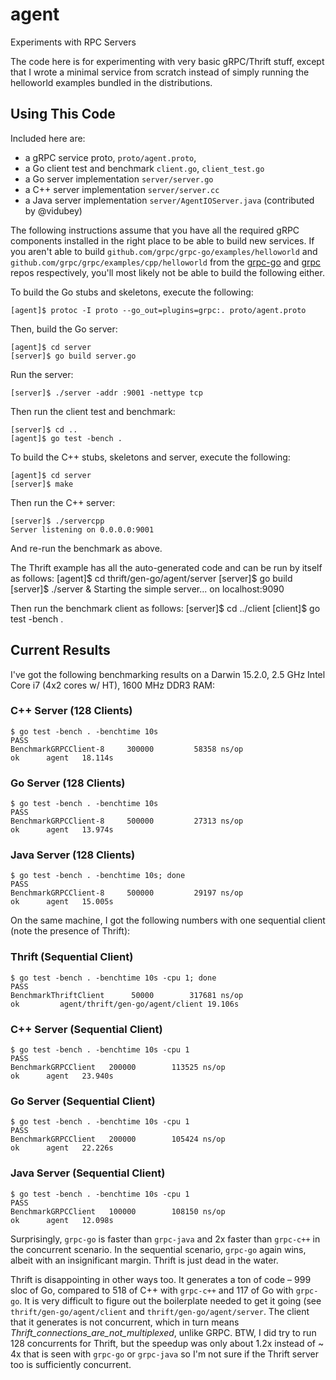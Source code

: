# agent
Experiments with RPC Servers

The code here is for experimenting with very basic gRPC/Thrift stuff, except that I wrote a minimal service from scratch instead of simply running the helloworld examples bundled in the distributions.

## Using This Code

Included here are:
* a gRPC service proto, `proto/agent.proto`,
* a Go client test and benchmark `client.go`, `client_test.go`
* a Go server implementation `server/server.go`
* a C++ server implementation `server/server.cc`
* a Java server implementation `server/AgentIOServer.java` (contributed by @vidubey)

The following instructions assume that you have all the required gRPC components installed in the right place to be able to build new services. If you aren't able to build `github.com/grpc/grpc-go/examples/helloworld` and `github.com/grpc/grpc/examples/cpp/helloworld` from the [grpc-go](https://github.com/grpc/grpc-go) and [grpc](https://github.com/grpc/grpc) repos respectively, you'll most likely not be able to build the following either.
 
To build the Go stubs and skeletons, execute the following:

    [agent]$ protoc -I proto --go_out=plugins=grpc:. proto/agent.proto

Then, build the Go server:

    [agent]$ cd server
    [server]$ go build server.go

Run the server:

    [server]$ ./server -addr :9001 -nettype tcp
  
Then run the client test and benchmark:

    [server]$ cd ..
    [agent]$ go test -bench . 

To build the C++ stubs, skeletons and server, execute the following:

    [agent]$ cd server
    [server]$ make

Then run the C++ server:

    [server]$ ./servercpp
    Server listening on 0.0.0.0:9001

And re-run the benchmark as above.

The Thrift example has all the auto-generated code and can be run by itself as follows:
    [agent]$ cd thrift/gen-go/agent/server
    [server]$ go build
    [server]$ ./server &
    Starting the simple server... on  localhost:9090

Then run the benchmark client as follows:
    [server]$ cd ../client
    [client]$ go test -bench .

## Current Results
I've got the following benchmarking results on a Darwin 15.2.0, 2.5 GHz Intel Core i7 (4x2 cores w/ HT), 1600 MHz DDR3 RAM:

### C++ Server (128 Clients)
    $ go test -bench . -benchtime 10s
    PASS
    BenchmarkGRPCClient-8	  300000	     58358 ns/op
    ok  	agent	18.114s
### Go Server (128 Clients)
    $ go test -bench . -benchtime 10s
    PASS
    BenchmarkGRPCClient-8	  500000	     27313 ns/op
    ok  	agent	13.974s
### Java Server (128 Clients)
    $ go test -bench . -benchtime 10s; done
    PASS
    BenchmarkGRPCClient-8	  500000	     29197 ns/op
    ok	    agent	15.005s

On the same machine, I got the following numbers with one sequential client (note the presence of Thrift):

### Thrift (Sequential Client)
    $ go test -bench . -benchtime 10s -cpu 1; done
    PASS
    BenchmarkThriftClient	   50000	    317681 ns/op
    ok  	   agent/thrift/gen-go/agent/client	19.106s
### C++ Server (Sequential Client)
    $ go test -bench . -benchtime 10s -cpu 1
    PASS
    BenchmarkGRPCClient	  200000	    113525 ns/op
    ok  	agent	23.940s
### Go Server (Sequential Client)
    $ go test -bench . -benchtime 10s -cpu 1
    PASS
    BenchmarkGRPCClient	  200000	    105424 ns/op
    ok  	agent	22.226s
### Java Server (Sequential Client)
    $ go test -bench . -benchtime 10s -cpu 1
    PASS
    BenchmarkGRPCClient	  100000	    108150 ns/op
    ok  	agent	12.098s

Surprisingly, `grpc-go` is faster than `grpc-java` and 2x faster than `grpc-c++` in the concurrent scenario. In the sequential scenario, `grpc-go` again wins, albeit with an insignificant margin. Thrift is just dead in the water.

Thrift is disappointing in other ways too. It generates a ton of code – 999 sloc of Go, compared to 518 of C++ with `grpc-c++` and 117 of Go with `grpc-go`. It is very difficult to figure out the boilerplate needed to get it going (see `thrift/gen-go/agent/client` and `thrift/gen-go/agent/server`. The client that it generates is not concurrent, which in turn means _Thrift_connections_are_not_multiplexed_, unlike GRPC. BTW, I did try to run 128 concurrents for Thrift, but the speedup was only about 1.2x instead of ~ 4x that is seen with `grpc-go` or `grpc-java` so I'm not sure if the Thrift server too is sufficiently concurrent.
